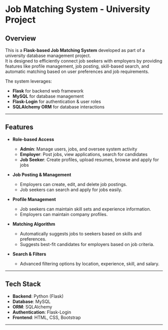 # Job Matching System - University Project

## Overview
This is a **Flask-based Job Matching System** developed as part of a university database management project.  
It is designed to efficiently connect job seekers with employers by providing features like profile management, job posting, skill-based search, and automatic matching based on user preferences and job requirements.

The system leverages:
- **Flask** for backend web framework
- **MySQL** for database management
- **Flask-Login** for authentication & user roles
- **SQLAlchemy ORM** for database interactions

---

## Features
- **Role-based Access**  
  - **Admin**: Manage users, jobs, and oversee system activity  
  - **Employer**: Post jobs, view applications, search for candidates  
  - **Job Seeker**: Create profiles, upload resumes, browse and apply for jobs  

- **Job Posting & Management**  
  - Employers can create, edit, and delete job postings.  
  - Job seekers can search and apply for jobs easily.

- **Profile Management**  
  - Job seekers can maintain skill sets and experience information.  
  - Employers can maintain company profiles.

- **Matching Algorithm**  
  - Automatically suggests jobs to seekers based on skills and preferences.  
  - Suggests best-fit candidates for employers based on job criteria.

- **Search & Filters**  
  - Advanced filtering options by location, experience, skill, and salary.

---

## Tech Stack
- **Backend**: Python (Flask)  
- **Database**: MySQL  
- **ORM**: SQLAlchemy  
- **Authentication**: Flask-Login  
- **Frontend**: HTML, CSS, Bootstrap  

---

